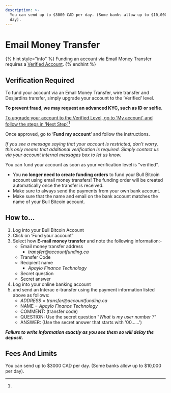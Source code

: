```yaml
---
description: >-
  You can send up to $3000 CAD per day. (Some banks allow up to $10,000 per
  day).
---
```


# Email Money Transfer

{% hint style="info" %}
Funding an account via Email Money Transfer requires a [Verified Account](../../../how-to-get-verified/verification-basics/3.-verified/).
{% endhint %}

## Verification Required

To fund your account via an Email Money Transfer, wire transfer and Desjardins transfer, simply upgrade your account to the ‘Verified’ level.

**To prevent fraud, we may request an advanced KYC, such as ID or selfie**.

[To upgrade your account to the Verified Level, go to 'My account' and follow the steps in ‘Next Step’.](#user-content-fn-1)[^1]

Once approved, go to ‘**Fund my account**’ and follow the instructions.

_If you see a message saying that your account is restricted, don’t worry, this only means that additional verification is required. Simply contact us via your account internal messages box to let us know._

You can fund your account as soon as your verification level is "verified".

* You **no longer need to create funding orders** to fund your Bull Bitcoin account using email money transfers! The funding order will be created automatically once the transfer is received.
* Make sure to always send the payments from your own bank account.
* Make sure that the name and email on the bank account matches the name of your Bull Bitcoin account.

## How to...

1. Log into your Bull Bitcoin Account
2. Click on ‘Fund your account’
3. Select how **E-mail money transfer** and note the following information:-
   * Email money transfer address&#x20;
     * _transfer@accountfunding.ca_
   * Transfer Code
   * Recipient name
     * _Apaylo Finance Technology_
   * Secret question
   * Secret answer
4. Log into your online banking account&#x20;
5. and send an Interac e-transfer using the payment information  listed above as follows:
   * _ADDRESS = transfer@accountfunding.ca_
   * NAME = _Apaylo Finance Technology_
   * COMMENT: (transfer code)
   * QUESTION: Use the secret question "_What is my user number ?_"
   * ANSWER: (Use the secret answer that starts with '00......')

_**Failure to write information exactly as you see them so will delay the deposit.**_

## Fees And Limits

You can send up to $3000 CAD per day. (Some banks allow up to $10,000 per day).

[^1]: 
